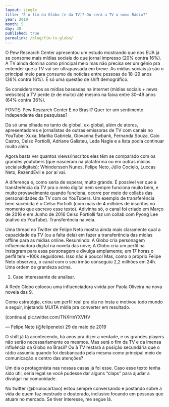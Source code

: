 ```yaml
---
layout: single
title: "É o fim da Globo (e da TV)? Ou será a TV o novo Rádio?"
year: 2019
month: 5
day: 30
published: true
permalink: /blog/fim-tv-globo/
---
```


O Pew Research Center apresentou um estudo mostrando que nos EUA já se consome mais mídias sociais do que jornal impresso (20% contra 16%). A TV ainda domina como principal meio mas não precisa ser um gênio pra entender que a TV vai ser ultrapassada em breve. As mídias sociais já são o principal meio para consumo de notícias entre pessoas de 18–29 anos (36% contra 16%). É só uma questão de shift demográfico.

Se considerarmos as mídias baseadas na internet (mídias sociais + news websites) a TV perde (e de muito) até mesmo na faixa entre 30–49 anos (64% contra 36%).


FONTE: Pew Research Center
E no Brasil? Quer ter um sentimento independente das pesquisas?

Dá só uma olhada no tanto de global, ex-global, além de atores, apresentadores e jornalistas de outras emissoras de TV com canais no YouTube: Xuxa, Marília Gabriela, Giovanna Ewbank, Fernanda Souza, Caio Castro, Celso Portiolli, Adriane Galisteu, Leda Nagle e a lista podia continuar muito além.

Agora basta ver quantos views/inscritos eles têm se comparado com os grandes youtubers (que nasceram na plataforma ou em outras mídias sociais/digitais): Whindersson Nunes, Felipe Neto, Júlio Cocielo, Luccas Neto, RezendEvil e por aí vai.

A diferença é, como seria de esperar, muito grande. É possível ver que a transferência da TV pra o meio digital nem sempre funciona muito bem, e muito provavelmente quando funciona, ocorre por meio de collabs das personalidades da TV com os YouTubers. Um exemplo de transferência bem sucedida é o Celso Portiolli (com mais de 4 milhões de inscritos no momento que escrevo esse texto). Adivinha só, o canal foi criado em Março de 2016 e em Junho de 2016 Celso Portiolli faz um collab com Pyong Lee (nativo do YouTube). Transferência na veia.

Uma thread no Twitter de Felipe Neto mostra ainda mais claramente qual a capacidade da TV (ou a falta dela) em fazer a transferência das mídias offline para as mídias online. Resumindo: A Globo cria personagem influenciadora digital na novela das nove; A Globo cria um perfil na Instagram para essa personagem e divulga amplamente; em 17 horas o perfil tem ~100k seguidores. Isso não é pouco! Mas, como o próprio Felipe Neto observou, o canal com o seu irmão conseguiu 2,2 milhões em 24h. Uma ordem de grandeza acima.

1) Case interessante de analisar.

A Rede Globo colocou uma influenciadora vivida por Paola Oliveira na nova novela das 9.

Como estratégia, criou um perfil real pra ela no Insta e motivou todo mundo a seguir, injetando MUITA mídia pra converter em resultado.

(continua) pic.twitter.com/TNXHnYXVHV

— Felipe Neto (@felipeneto) 29 de maio de 2019

O shift já tá acontecendo, há anos pra dizer a verdade, e os grandes players não serão necessariamente os mesmos. Mas será o fim da TV e da imensa influência da Globo no Brasil? Ou à TV restará a posição secundária que o rádio assumiu quando foi desbancado pela mesma como principal meio de comunicação e centro das atenções?


Um dia o protagonista nas nossas casas já foi esse.
Caso esse texto tenha sido útil, seria legal se você pudesse dar alguns “claps” para ajudar a divulgar na comunidade.

No twitter (@brunocartaxo) estou sempre conversando e postando sobre a vida de quem faz mestrado e doutorado, inclusive focando em pessoas que atuam no mercado. Se tiver interesse, me segue lá.
